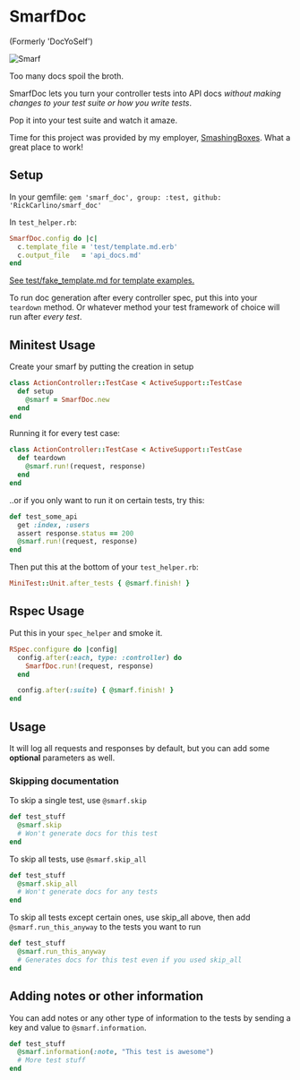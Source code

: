 # SmarfDoc

(Formerly 'DocYoSelf')

![Smarf](http://i.imgur.com/f5mzeRU.png)

Too many docs spoil the broth.

SmarfDoc lets you turn your controller tests into API docs _without making changes to your test suite or how you write tests_.

Pop it into your test suite and watch it amaze.

Time for this project was provided by my employer, [SmashingBoxes](http://smashingboxes.com/). What a great place to work!

## Setup

In your gemfile:
`gem 'smarf_doc', group: :test, github: 'RickCarlino/smarf_doc'`

In  `test_helper.rb`:
```ruby
SmarfDoc.config do |c|
  c.template_file = 'test/template.md.erb'
  c.output_file   = 'api_docs.md'
end
```

[See test/fake_template.md for template examples.](https://github.com/RickCarlino/smarf_doc/blob/master/test/fake_template.md)

To run doc generation after every controller spec, put this into your `teardown` method. Or whatever method your test framework of choice will run after *every test*.

## Minitest Usage

Create your smarf by putting the creation in setup
```ruby
class ActionController::TestCase < ActiveSupport::TestCase
  def setup
    @smarf = SmarfDoc.new
  end
end
```

Running it for every test case:

```ruby
class ActionController::TestCase < ActiveSupport::TestCase
  def teardown
    @smarf.run!(request, response)
  end
end
```

..or if you only want to run it on certain tests, try this:

```ruby
def test_some_api
  get :index, :users
  assert response.status == 200
  @smarf.run!(request, response)
end
```

Then put this at the bottom of your `test_helper.rb`:

```ruby
MiniTest::Unit.after_tests { @smarf.finish! }
```

## Rspec Usage

Put this in your `spec_helper` and smoke it.

```ruby
RSpec.configure do |config|
  config.after(:each, type: :controller) do
    SmarfDoc.run!(request, response)
  end

  config.after(:suite) { @smarf.finish! }
end
```


## Usage

It will log all requests and responses by default, but you can add some **optional** parameters as well.

### Skipping documentation

To skip a single test, use `@smarf.skip`

```ruby
def test_stuff
  @smarf.skip
  # Won't generate docs for this test
end
```

To skip all tests, use `@smarf.skip_all`

```ruby
def test_stuff
  @smarf.skip_all
  # Won't generate docs for any tests
end
```

To skip all tests except certain ones, use skip_all above, then add `@smarf.run_this_anyway` to the tests you want to run

```ruby
def test_stuff
  @smarf.run_this_anyway
  # Generates docs for this test even if you used skip_all
end
```


## Adding notes or other information

You can add notes or any other type of information to the tests
by sending a key and value to `@smarf.information`.

```ruby
def test_stuff
  @smarf.information(:note, "This test is awesome")
  # More test stuff
end
```
